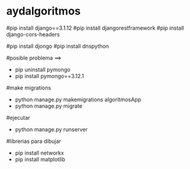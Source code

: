 # aydalgoritmos

#pip install django==3.1.12
#pip install djangorestframework
#pip install django-cors-headers

#pip install djongo
#pip install dnspython

#posible problema ==>

- pip uninstall pymongo
- pip install pymongo==3.12.1

#make migrations

- python manage.py makemigrations algoritmosApp
- python manage.py migrate

#ejecutar

- python manage.py runserver

#librerias para dibujar

- pip install networkx
- pip install matplotlib
